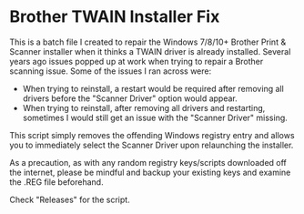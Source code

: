 # Brother TWAIN Installer Fix

This is a batch file I created to repair the Windows 7/8/10+ Brother Print & Scanner installer when it thinks a TWAIN driver is already installed. Several years ago issues popped up at work when trying to repair a Brother scanning issue. Some of the issues I ran across were:

- When trying to reinstall, a restart would be required after removing all drivers before the "Scanner Driver" option would appear.
- When trying to reinstall, after removing all drivers and restarting, sometimes I would still get an issue with the "Scanner Driver" missing.

This script simply removes the offending Windows registry entry and allows you to immediately select the Scanner Driver upon relaunching the installer.

As a precaution, as with any random registry keys/scripts downloaded off the internet, please be mindful and backup your existing keys and examine the .REG file beforehand.

Check "Releases" for the script.
